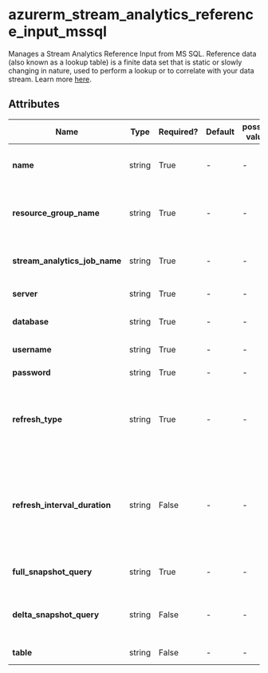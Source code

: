 # azurerm_stream_analytics_reference_input_mssql

Manages a Stream Analytics Reference Input from MS SQL. Reference data (also known as a lookup table) is a finite data set that is static or slowly changing in nature, used to perform a lookup or to correlate with your data stream. Learn more [here](https://docs.microsoft.com/azure/stream-analytics/stream-analytics-use-reference-data#azure-sql-database).

## Attributes

| Name | Type | Required? | Default  | possible values | Description |
| ---- | ---- | --------- | -------- | ----------- | ----------- |
| **name** | string | True | -  |  -  | The name of the Reference Input MS SQL data. Changing this forces a new resource to be created. | 
| **resource_group_name** | string | True | -  |  -  | The name of the Resource Group where the Stream Analytics Job should exist. Changing this forces a new resource to be created. | 
| **stream_analytics_job_name** | string | True | -  |  -  | The name of the Stream Analytics Job. Changing this forces a new resource to be created. | 
| **server** | string | True | -  |  -  | The fully qualified domain name of the MS SQL server. | 
| **database** | string | True | -  |  -  | The MS SQL database name where the reference data exists. | 
| **username** | string | True | -  |  -  | The username to connect to the MS SQL database. | 
| **password** | string | True | -  |  -  | The password to connect to the MS SQL database. | 
| **refresh_type** | string | True | -  |  -  | Defines whether and how the reference data should be refreshed. Accepted values are `Static`, `RefreshPeriodicallyWithFull` and `RefreshPeriodicallyWithDelta`. | 
| **refresh_interval_duration** | string | False | -  |  -  | The frequency in `hh:mm:ss` with which the reference data should be retrieved from the MS SQL database e.g. `00:20:00` for every 20 minutes. Must be set when `refresh_type` is `RefreshPeriodicallyWithFull` or `RefreshPeriodicallyWithDelta`. | 
| **full_snapshot_query** | string | True | -  |  -  | The query used to retrieve the reference data from the MS SQL database. | 
| **delta_snapshot_query** | string | False | -  |  -  | The query used to retrieve incremental changes in the reference data from the MS SQL database. Cannot be set when `refresh_type` is `Static`. | 
| **table** | string | False | -  |  -  | The name of the table in the Azure SQL database. | 

